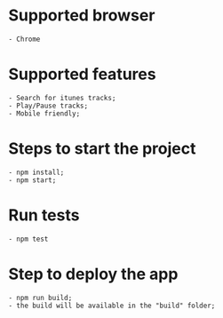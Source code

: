# Supported browser

    - Chrome

# Supported features

    - Search for itunes tracks;
    - Play/Pause tracks;
    - Mobile friendly;

# Steps to start the project

    - npm install;
    - npm start;

# Run tests

    - npm test

# Step to deploy the app

    - npm run build;
    - the build will be available in the "build" folder;
